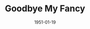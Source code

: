 ---
title: Goodbye My Fancy
date: 1951-01-19
closing_date: 1951-01-27
layout: productions
playbill:
Theatre: Theatre Jacksonville
Venue: Little Theatre
cast:
- Agatha Reed: Janne Strickland
- Amelia: Sally Anderson
- Carol: Pat Mcguire
- Clarisse: Dorothy Womble
- Claude Griswold: J.M. Joyner
- Dr. James Merrill: Ray C. Winstead
- Dr. Pitt: W.E. Davis
- Ellen Griswold: Carolina Rawls
- Ginny Merrill: Norma Barri
- Grace Woods (Woody): Eileen Henry
- Janitor:
  - Walter Quattlebaum
  - L.J. Gift
- Jo: Deane Jackson
- Mary Nell Dodge: Edith Dodd
- Matt Cole: Pete McCausland
- Miss Shackelford: Ann McCabe
- Professor Birdeshaw: Mary Jane Chrisulis
- Susan: Sue Miller
- Telephone Man: Larry Zell
crew:
- Assistant Director:
  - Peggy Gift
  - Edna Spindel
- Curtain: L.J. Gift
- Director: Paul E. Geisenhof
- Light Controls:
  - Walter Quattlebaum
  - Su Hawkins
- Make-up Assistant:
  - Larry Zell
  - Jack Vaughn
  - Jane Porter
  - Ernestine Taylor
  - Bill Gibbs
  - Ruth Hamilton
  - Doris Hobgood
  - Jewel Slappy
- Properties Assistant:
  - Mrs. L.L. Parks
  - Mildred Thomas
  - Vonnie Patton
  - Mrs. W. E. Heaney
- Properties Chairman: Margaret Lafferty
- Set and Technical Direction: Bernard W. Kane
- Set Construction and Painting:
  - Laurel Barton
  - Bill Gibbs
  - Grace Ogden
  - Janet Sucow
  - Larry Zell
  - Walter Quattlebaum
  - Snick Ogden
  - Edna Spindel
  - Richard Kaszner
  - Elmo Lehman
  - Shirley Kane
  - L.J. Gift
  - Harry Richard
- Sound and Music: Peggy Gift
- Stage Manager: Beth Wade
- Wardrobe Assistant:
  - Karen O'Shaughnessy
  - Margaret Fairweather
  - Grace Ogden
  - Snick Ogden
  - Polly Clendenning
  - Laurel Barton
  - Ann Welch
orchestra:
---